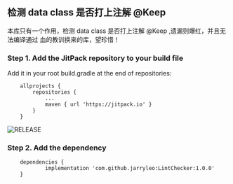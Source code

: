 ## 检测 data class 是否打上注解 @Keep

本库只有一个作用，检测 data class 是否打上注解 @Keep ,遗漏则爆红，并且无法编译通过
血的教训换来的库，望珍惜！

### Step 1. Add the JitPack repository to your build file

Add it in your root build.gradle at the end of repositories:
```
    allprojects {
		repositories {
			...
			maven { url 'https://jitpack.io' }
		}
	}
```

![RELEASE](https://jitpack.io/#jarryleo/LintChecker/Tag)

### Step 2. Add the dependency

```
    dependencies {
	        implementation 'com.github.jarryleo:LintChecker:1.0.0'
	}
```
